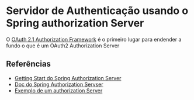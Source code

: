 # Servidor de Authenticação usando o Spring authorization Server
O [OAuth 2.1 Authorization Framework](https://datatracker.ietf.org/doc/html/draft-ietf-oauth-v2-1-07) é o primeiro lugar para endender a fundo o que é um OAuth2 Authorization Server
## Referências
- [Getting Start do Spring Authorization Server](https://docs.spring.io/spring-authorization-server/docs/current/reference/html/getting-started.html)
- [Doc do Spring Authorization Servser](https://docs.spring.io/spring-authorization-server/docs/current/reference/html/overview.html)
- [Exemplo de um authorization Server](https://www.baeldung.com/spring-security-oauth-auth-server)
